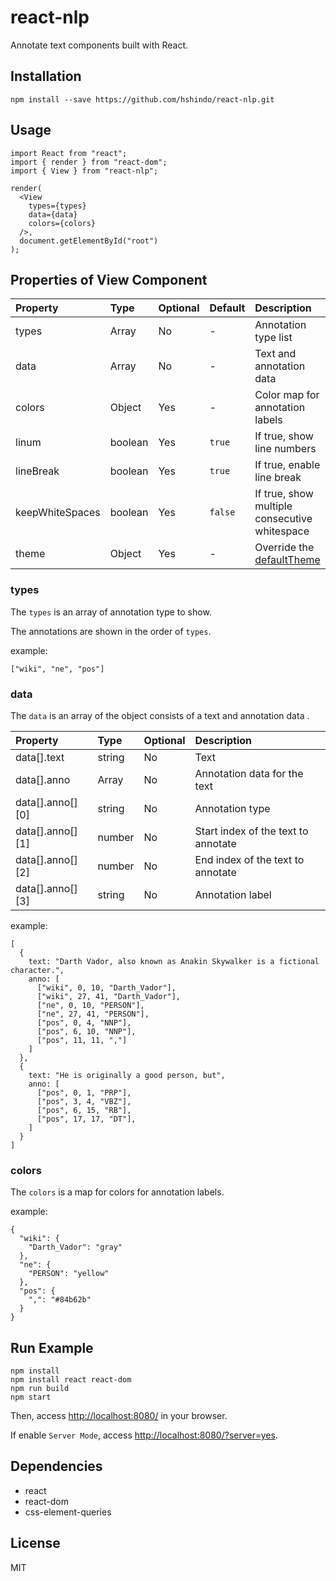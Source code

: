 # react-nlp

Annotate text components built with React.

## Installation

```
npm install --save https://github.com/hshindo/react-nlp.git
```

## Usage

```
import React from "react";
import { render } from "react-dom";
import { View } from "react-nlp";

render(
  <View
    types={types}
    data={data}
    colors={colors}
  />,
  document.getElementById("root")
);
```

## Properties of View Component

|     Property      |     Type     |    Optional    |  Default  | Description                                        |
|:------------------|:-------------|:---------------|:----------|:---------------------------------------------------|
| types             | Array        | No             | -         | Annotation type list                               |
| data              | Array        | No             | -         | Text and annotation data                           |
| colors            | Object       | Yes            | -         | Color map for annotation labels                    |
| linum             | boolean      | Yes            | `true`    | If true, show line numbers                         |
| lineBreak         | boolean      | Yes            | `true`    | If true, enable line break                         |
| keepWhiteSpaces   | boolean      | Yes            | `false`   | If true, show multiple consecutive whitespace      |
| theme             | Object       | Yes            | -         | Override the [defaultTheme](./src/Theme.js#L1-L13) |


### types

The `types` is an array of annotation type to show.

The annotations are shown in the order of `types`.

example:

```
["wiki", "ne", "pos"]
```

### data

The `data` is an array of the object consists of a text and annotation data .

|     Property      |     Type     |    Optional    | Description                         |
|:------------------|:-------------|:---------------|:------------------------------------|
| data[].text       | string       | No             | Text                                |
| data[].anno       | Array        | No             | Annotation data for the text        |
| data[].anno[][0]  | string       | No             | Annotation type                     |
| data[].anno[][1]  | number       | No             | Start index of the text to annotate |
| data[].anno[][2]  | number       | No             | End index of the text to annotate   |
| data[].anno[][3]  | string       | No             | Annotation label                    |

example:

```
[
  {
    text: "Darth Vador, also known as Anakin Skywalker is a fictional character.",
    anno: [
      ["wiki", 0, 10, "Darth_Vador"],
      ["wiki", 27, 41, "Darth_Vador"],
      ["ne", 0, 10, "PERSON"],
      ["ne", 27, 41, "PERSON"],
      ["pos", 0, 4, "NNP"],
      ["pos", 6, 10, "NNP"],
      ["pos", 11, 11, ","]
    ]
  },
  {
    text: "He is originally a good person, but",
    anno: [
      ["pos", 0, 1, "PRP"],
      ["pos", 3, 4, "VBZ"],
      ["pos", 6, 15, "RB"],
      ["pos", 17, 17, "DT"],
    ]
  }
]
```

### colors

The `colors` is a map for colors for annotation labels.

example:

```
{
  "wiki": {
    "Darth_Vador": "gray"
  },
  "ne": {
    "PERSON": "yellow"
  },
  "pos": {
    ",": "#84b62b"
  }
}
```

## Run Example

```
npm install
npm install react react-dom
npm run build
npm start
```

Then, access [http://localhost:8080/](http://localhost:8080/) in your browser.

If enable `Server Mode`, access [http://localhost:8080/?server=yes](http://localhost:8080/?server=yes).

## Dependencies

* react
* react-dom
* css-element-queries

## License

MIT
